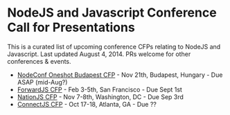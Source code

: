 NodeJS and Javascript Conference Call for Presentations
===============

This is a curated list of upcoming conference CFPs relating to NodeJS and Javascript.  Last updated August 4, 2014. PRs welcome for other conferences & events.

* [NodeConf Oneshot Budapest CFP](https://github.com/RisingStack/oneshot-budapest) - Nov 21th, Budapest, Hungary - Due ASAP (mid-Aug?)
* [ForwardJS CFP](https://docs.google.com/forms/d/1rnPEB0o-eAVYjbhvm648lW-7R2Vi293brCkaxEpWjns/viewform) - Feb 3-5th, San Francisco - Due Sept 1st
* [NationJS CFP](https://docs.google.com/forms/d/1wlgjy-kND1cgoMY9b71l97SYbLUnugPfxvzDaWvyc7U/viewform) - Nov 7-8th, Washington, DC - Due Sep 3rd
* [ConnectJS CFP](http://connect-js.com/cfpinfo.html) - Oct 17-18, Atlanta, GA - Due ??
